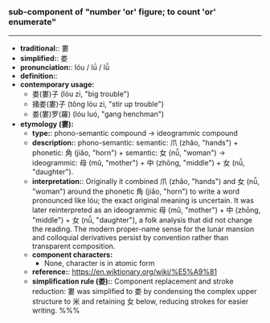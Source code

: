 ## 
### sub-component of "number 'or' figure; to count 'or' enumerate"
---
- **traditional:**: 婁
- **simplified:**: 娄
- **pronunciation:**: lóu / lǘ / lǚ
- **definition:**: 
- **contemporary usage:**
  - 娄(婁)子 (lóu zi, "big trouble")
  - 捅娄(婁)子 (tǒng lóu zi, "stir up trouble")
  - 娄(婁)罗(羅) (lóu luó, "gang henchman")
- **etymology (婁):**
  - **type:**: phono-semantic compound → ideogrammic compound
  - **description:**: phono-semantic: semantic: 爪 (zhǎo, "hands") + phonetic: 角 (jiǎo, "horn") + semantic: 女 (nǚ, "woman") → ideogrammic: 母 (mǔ, "mother") + 中 (zhōng, "middle") + 女 (nǚ, "daughter").
  - **interpretation:**: Originally it combined 爪 (zhǎo, "hands") and 女 (nǚ, "woman") around the phonetic 角 (jiǎo, "horn") to write a word pronounced like lóu; the exact original meaning is uncertain. It was later reinterpreted as an ideogrammic 母 (mǔ, "mother") + 中 (zhōng, "middle") + 女 (nǚ, "daughter"), a folk analysis that did not change the reading. The modern proper-name sense for the lunar mansion and colloquial derivatives persist by convention rather than transparent composition.
  - **component characters:**
    - None, character is in atomic form
  - **reference:**: https://en.wiktionary.org/wiki/%E5%A9%81
  - **simplification rule (娄):**: Component replacement and stroke reduction: 婁 was simplified to 娄 by condensing the complex upper structure to 米 and retaining 女 below, reducing strokes for easier writing.
%%%
